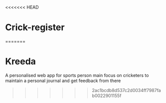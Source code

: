 <<<<<<< HEAD
# Crick-register
=======
# Kreeda
A personalised web app for sports person main focus on cricketers to maintain a personal journal and get feedback from there
>>>>>>> 2ac1bcdb8d537c2d0034ff7987fab0022901155f
